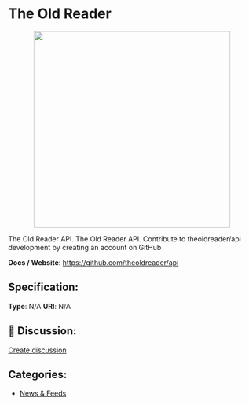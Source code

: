 # The Old Reader
<p align="center">
    <img width="400" src="https://raw.githubusercontent.com/apis-list/apis-list/apis/the-old-reader/logo_256x256.png" />
</p>

The Old Reader API. The Old Reader API.  Contribute to theoldreader/api development by creating an account on GitHub

**Docs / Website**: https://github.com/theoldreader/api

## Specification:
**Type**:  N/A 
**URI**:  N/A 

## 💬 Discussion:
[Create discussion](link)

## Categories:
- [News & Feeds](https://github.com/apis-list/apis-list#news-and-feeds)





